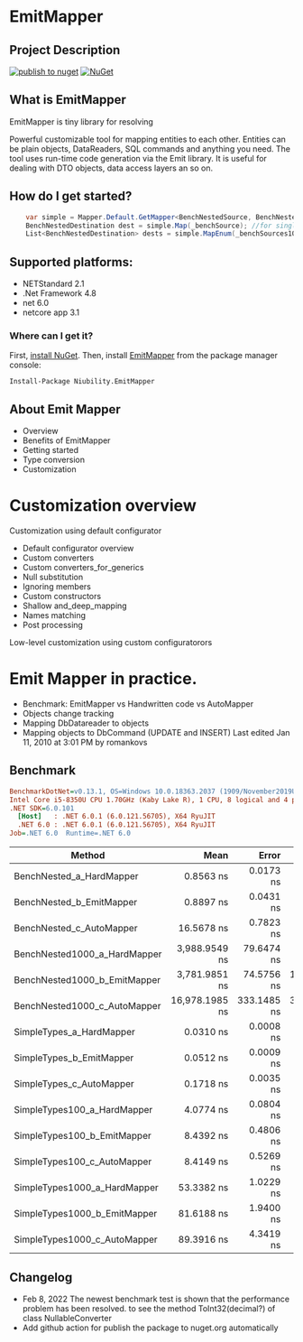 # EmitMapper
## Project Description
[![publish to nuget](https://github.com/niubilitynetcore/EmitMapper/actions/workflows/dotnet.yml/badge.svg)](https://github.com/niubilitynetcore/EmitMapper/actions/workflows/dotnet.yml)
 [![NuGet](http://img.shields.io/nuget/v/Niubility.EmitMapper.svg)](https://www.nuget.org/packages/Niubility.EmtpMapper/)

## What is EmitMapper

EmitMapper is tiny library for resolving 

Powerful customizable tool for mapping entities to each other. Entities can be plain objects, DataReaders, SQL commands and anything you need. The tool uses run-time code generation via the Emit library. It is useful for dealing with DTO objects, data access layers an so on.

## How do I get started?


```c#
	var simple = Mapper.Default.GetMapper<BenchNestedSource, BenchNestedDestination>();
    BenchNestedDestination dest = simple.Map(_benchSource); //for single object;
    List<BenchNestedDestination> dests = simple.MapEnum(_benchSources1000List);// for list object
```

## Supported platforms:

* NETStandard 2.1
* .Net Framework 4.8
* net 6.0
* netcore app 3.1

### Where can I get it?
First, [install NuGet](http://docs.nuget.org/docs/start-here/installing-nuget). Then, install [EmitMapper](https://www.nuget.org/packages/Niubility.EmitMapper/) from the package manager console:
```dos
Install-Package Niubility.EmitMapper
```

## About Emit Mapper

* Overview
* Benefits of EmitMapper
* Getting started
* Type conversion
* Customization

# Customization overview

Customization using default configurator
* Default configurator overview
* Custom converters
* Custom converters_for_generics
* Null substitution
* Ignoring members
* Custom constructors
* Shallow and_deep_mapping
* Names matching
* Post processing

Low-level customization using custom configuratorors

# Emit Mapper in practice.

* Benchmark: EmitMapper vs Handwritten code vs AutoMapper
* Objects change tracking
* Mapping DbDatareader to objects
* Mapping objects to DbCommand (UPDATE and INSERT) Last edited Jan 11, 2010 at 3:01 PM by romankovs

## Benchmark
``` ini
BenchmarkDotNet=v0.13.1, OS=Windows 10.0.18363.2037 (1909/November2019Update/19H2)
Intel Core i5-8350U CPU 1.70GHz (Kaby Lake R), 1 CPU, 8 logical and 4 physical cores
.NET SDK=6.0.101
  [Host]   : .NET 6.0.1 (6.0.121.56705), X64 RyuJIT
  .NET 6.0 : .NET 6.0.1 (6.0.121.56705), X64 RyuJIT
Job=.NET 6.0  Runtime=.NET 6.0  
```
|                       Method |           Mean |       Error |      StdDev |         Median | Ratio |  Gen 0 |  Gen 1 | Allocated |
|----------------------------- |---------------:|------------:|------------:|---------------:|------:|-------:|-------:|----------:|
|     BenchNested_a_HardMapper |      0.8563 ns |   0.0173 ns |   0.0341 ns |      0.8489 ns |  1.00 | 0.0010 |      - |       3 B |
|     BenchNested_b_EmitMapper |      0.8897 ns |   0.0431 ns |   0.1264 ns |      0.8451 ns |  1.00 | 0.0010 |      - |       3 B |
|     BenchNested_c_AutoMapper |     16.5678 ns |   0.7823 ns |   2.2945 ns |     16.7384 ns |  1.00 | 0.0009 |      - |       3 B |
| BenchNested1000_a_HardMapper |  3,988.9549 ns |  79.6474 ns |  97.8142 ns |  3,965.5109 ns |  1.00 | 0.4766 | 0.2344 |   3,024 B |
| BenchNested1000_b_EmitMapper |  3,781.9851 ns |  74.5756 ns | 122.5298 ns |  3,776.3773 ns |  1.00 | 0.4766 | 0.2344 |   3,024 B |
| BenchNested1000_c_AutoMapper | 16,978.1985 ns | 333.1485 ns | 396.5896 ns | 16,966.0594 ns |  1.00 | 0.4688 | 0.2188 |   3,033 B |
|     SimpleTypes_a_HardMapper |      0.0310 ns |   0.0008 ns |   0.0023 ns |      0.0307 ns |  1.00 | 0.0000 |      - |         - |
|     SimpleTypes_b_EmitMapper |      0.0512 ns |   0.0009 ns |   0.0010 ns |      0.0513 ns |  1.00 | 0.0000 |      - |         - |
|     SimpleTypes_c_AutoMapper |      0.1718 ns |   0.0035 ns |   0.0076 ns |      0.1709 ns |  1.00 | 0.0000 |      - |         - |
|  SimpleTypes100_a_HardMapper |      4.0774 ns |   0.0804 ns |   0.1714 ns |      4.0509 ns |  1.00 | 0.0041 |      - |      13 B |
|  SimpleTypes100_b_EmitMapper |      8.4392 ns |   0.4806 ns |   1.4020 ns |      8.3280 ns |  1.00 | 0.0044 |      - |      14 B |
|  SimpleTypes100_c_AutoMapper |      8.4149 ns |   0.5269 ns |   1.5285 ns |      8.0763 ns |  1.00 | 0.0045 |      - |      14 B |
| SimpleTypes1000_a_HardMapper |     53.3382 ns |   1.0229 ns |   2.8684 ns |     52.6775 ns |  1.00 | 0.0320 | 0.0103 |     128 B |
| SimpleTypes1000_b_EmitMapper |     81.6188 ns |   1.9400 ns |   5.5036 ns |     79.9001 ns |  1.00 | 0.0308 | 0.0101 |     128 B |
| SimpleTypes1000_c_AutoMapper |     89.3916 ns |   4.3419 ns |  12.6655 ns |     86.0168 ns |  1.00 | 0.0369 | 0.0082 |     137 B |

## Changelog

* Feb 8, 2022 The newest benchmark test is shown that the performance problem has been resolved. to see the method ToInt32(decimal?) of class NullableConverter
* Add github action for publish the package to nuget.org automatically

